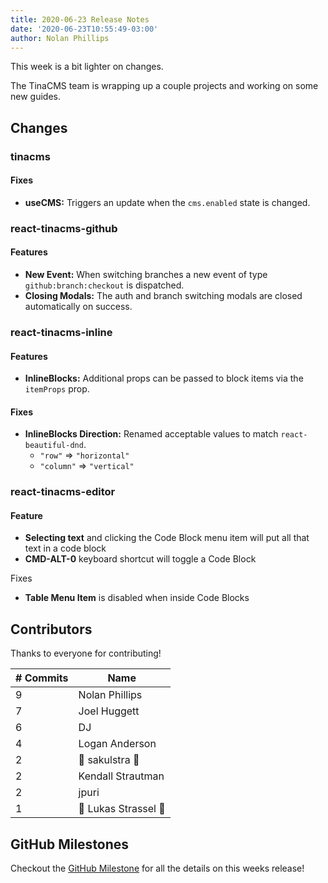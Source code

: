 ```yaml
---
title: 2020-06-23 Release Notes
date: '2020-06-23T10:55:49-03:00'
author: Nolan Phillips
---
```

This week is a bit lighter on changes. 

The TinaCMS team is wrapping up a couple projects and working on some new guides.

## Changes

### tinacms

#### Fixes

* **useCMS:** Triggers an update when the `cms.enabled` state is changed.

### react-tinacms-github

#### Features

* **New Event:** When switching branches a new event of type `github:branch:checkout` is dispatched.
* **Closing Modals:** The auth and branch switching modals are closed automatically on success.

### react-tinacms-inline

#### Features

* **InlineBlocks:** Additional props can be passed to block items via the `itemProps` prop.

#### Fixes

* **InlineBlocks Direction:**  Renamed acceptable values to match `react-beautiful-dnd`.
  * `"row"` => `"horizontal"`
  * `"column"` => `"vertical"` 

### react-tinacms-editor

#### Feature

* **Selecting text** and clicking the Code Block menu item will put all that text in a code block
* **CMD-ALT-0** keyboard shortcut will toggle a Code Block

Fixes

* **Table Menu Item** is disabled when inside Code Blocks

## Contributors

Thanks to everyone for contributing!

| # Commits | Name |
| --- | --- |
| 9 | Nolan Phillips |
| 7 | Joel Huggett |
| 6 | DJ |
| 4 | Logan Anderson |
| 2 | 🎉 sakulstra 🎉 |
| 2 | Kendall Strautman |
| 2 | jpuri |
| 1 | 🎉 Lukas Strassel 🎉 |

## GitHub Milestones

Checkout the [GitHub Milestone](https://github.com/tinacms/tinacms/milestone/29?closed=1) for all the details on this weeks release!